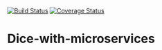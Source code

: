 [![Build Status](https://travis-ci.org/laurab1/Dice-with-microservices.svg?branch=develop&service=github)](https://travis-ci.org/laurab1/Dice-with-microservices) [![Coverage Status](https://coveralls.io/repos/github/laurab1/Dice-with-microservices/badge.svg?branch=develop)](https://coveralls.io/github/laurab1/Dice-with-microservices?branch=master)

# Dice-with-microservices
